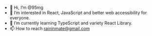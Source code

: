 >   
>   
>   
- 👋 Hi, I’m @95mg
- 👀 I’m interested in React, JavaScript and better web accessibility for everyone.
- 🌱 I’m currently learning TypeScript and variety React Library.
- 📫 How to reach raininmate@gmail.com

<!---
95mg/95mg is a ✨ special ✨ repository because its `README.md` (this file) appears on your GitHub profile.
You can click the Preview link to take a look at your changes.
--->
